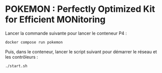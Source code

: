 # POKEMON : Perfectly Optimized Kit for Efficient MONitoring

Lancer la commande suivante pour lancer le conteneur P4 :

```bash
docker compose run pokemon
```

Puis, dans le conteneur, lancer le script suivant pour démarrer le réseau et les contrôleurs :

```bash
./start.sh
```